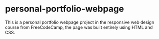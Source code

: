 # personal-portfolio-webpage
This is a personal portfolio webpage project in the responsive web design course from FreeCodeCamp, the page was built entirely using HTML and CSS.